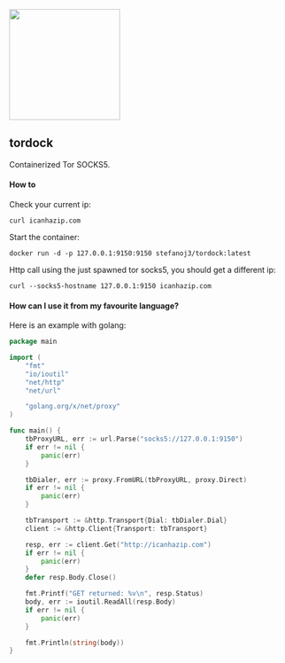 <img width="200px" src="https://upload.wikimedia.org/wikipedia/commons/8/8f/Tor_project_logo_hq.png">

## tordock

Containerized Tor SOCKS5.


#### How to
Check your current ip:
```
curl icanhazip.com
```


Start the container:
```
docker run -d -p 127.0.0.1:9150:9150 stefanoj3/tordock:latest
```


Http call using the just spawned tor socks5, you should get a different ip:
```
curl --socks5-hostname 127.0.0.1:9150 icanhazip.com
```


#### How can I use it from my favourite language?
Here is an example with golang:
```go
package main

import (
	"fmt"
	"io/ioutil"
	"net/http"
	"net/url"

	"golang.org/x/net/proxy"
)

func main() {
	tbProxyURL, err := url.Parse("socks5://127.0.0.1:9150")
	if err != nil {
		panic(err)
	}

	tbDialer, err := proxy.FromURL(tbProxyURL, proxy.Direct)
	if err != nil {
		panic(err)
	}

	tbTransport := &http.Transport{Dial: tbDialer.Dial}
	client := &http.Client{Transport: tbTransport}

	resp, err := client.Get("http://icanhazip.com")
	if err != nil {
		panic(err)
	}
	defer resp.Body.Close()

	fmt.Printf("GET returned: %v\n", resp.Status)
	body, err := ioutil.ReadAll(resp.Body)
	if err != nil {
		panic(err)
	}

	fmt.Println(string(body))
}
```
